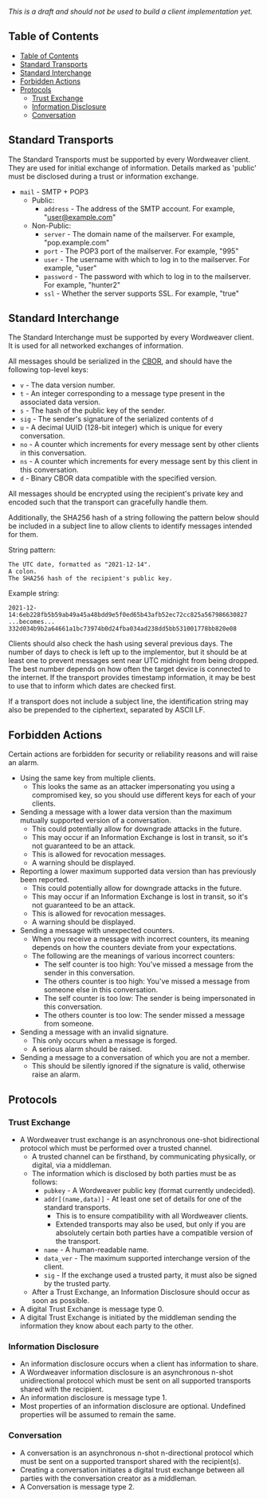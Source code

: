 *This is a draft and should not be used to build a client implementation yet.*

## Table of Contents

- [Table of Contents](#table-of-contents)
- [Standard Transports](#standard-transports)
- [Standard Interchange](#standard-interchange)
- [Forbidden Actions](#forbidden-actions)
- [Protocols](#protocols)
  - [Trust Exchange](#trust-exchange)
  - [Information Disclosure](#information-disclosure)
  - [Conversation](#conversation)

## Standard Transports

The Standard Transports must be supported by every Wordweaver client. They are used for initial exchange of information. Details marked as 'public' must be disclosed during a trust or information exchange.

* `mail` - SMTP + POP3
  * Public:
    * `address` - The address of the SMTP account. For example, "user@example.com"
  * Non-Public:
    * `server` - The domain name of the mailserver. For example, "pop.example.com"
    * `port` - The POP3 port of the mailserver. For example, "995"
    * `user` - The username with which to log in to the mailserver. For example, "user"
    * `password` - The password with which to log in to the mailserver. For example, "hunter2"
    * `ssl` - Whether the server supports SSL. For example, "true"

## Standard Interchange

The Standard Interchange must be supported by every Wordweaver client. It is used for all networked exchanges of information.

All messages should be serialized in the [CBOR](https://cbor.io/), and should have the following top-level keys:

* `v` - The data version number.
* `t` - An integer corresponding to a message type present in the associated data version.
* `s` - The hash of the public key of the sender.
* `sig` - The sender's signature of the serialized contents of `d`
* `u` - A decimal UUID (128-bit integer) which is unique for every conversation.
* `no` - A counter which increments for every message sent by other clients in this conversation.
* `ns` - A counter which increments for every message sent by this client in this conversation.
* `d` - Binary CBOR data compatible with the specified version.

All messages should be encrypted using the recipient's private key and encoded such that the transport can gracefully handle them.

Additionally, the SHA256 hash of a string following the pattern below should be included in a subject line to allow clients to identify messages intended for them.

String pattern:
```
The UTC date, formatted as "2021-12-14".
A colon.
The SHA256 hash of the recipient's public key.
```

Example string:
```
2021-12-14:6eb228fb5b59ab49a45a48bdd9e5f0ed65b43afb52ec72cc825a567986630827
...becomes...
332d034b9b2a64661a1bc73974b0d24fba034ad238dd5bb531001778bb820e08
```

Clients should also check the hash using several previous days. The number of days to check is left up to the implementor, but it should be at least one to prevent messages sent near UTC midnight from being dropped. The best number depends on how often the target device is connected to the internet. If the transport provides timestamp information, it may be best to use that to inform which dates are checked first.

If a transport does not include a subject line, the identification string may also be prepended to the ciphertext, separated by ASCII LF.

## Forbidden Actions

Certain actions are forbidden for security or reliability reasons and will raise an alarm.

* Using the same key from multiple clients.
  * This looks the same as an attacker impersonating you using a compromised key, so you should use different keys for each of your clients.
* Sending a message with a lower data version than the maximum mutually supported version of a conversation.
  * This could potentially allow for downgrade attacks in the future.
  * This may occur if an Information Exchange is lost in transit, so it's not guaranteed to be an attack.
  * This is allowed for revocation messages.
  * A warning should be displayed.
* Reporting a lower maximum supported data version than has previously been reported.
  * This could potentially allow for downgrade attacks in the future.
  * This may occur if an Information Exchange is lost in transit, so it's not guaranteed to be an attack.
  * This is allowed for revocation messages.
  * A warning should be displayed.
* Sending a message with unexpected counters.
  * When you receive a message with incorrect counters, its meaning depends on how the counters deviate from your expectations.
  * The following are the meanings of various incorrect counters:
    * The self counter is too high: You've missed a message from the sender in this conversation.
    * The others counter is too high: You've missed a message from someone else in this conversation.
    * The self counter is too low: The sender is being impersonated in this conversation.
    * The others counter is too low: The sender missed a message from someone.
* Sending a message with an invalid signature.
  * This only occurs when a message is forged.
  * A serious alarm should be raised.
* Sending a message to a conversation of which you are not a member.
  * This should be silently ignored if the signature is valid, otherwise raise an alarm.

## Protocols

### Trust Exchange

* A Wordweaver trust exchange is an asynchronous one-shot bidirectional protocol which must be performed over a trusted channel.
  * A trusted channel can be firsthand, by communicating physically, or digital, via a middleman.
  * The information which is disclosed by both parties must be as follows:
    * `pubkey` - A Wordweaver public key (format currently undecided).
    * `addr[(name,data)]` - At least one set of details for one of the standard transports.
      * This is to ensure compatibility with all Wordweaver clients.
      * Extended transports may also be used, but only if you are absolutely certain both parties have a compatible version of the transport.
    * `name` - A human-readable name.
    * `data_ver` - The maximum supported interchange version of the client.
    * `sig` - If the exchange used a trusted party, it must also be signed by the trusted party.
  * After a Trust Exchange, an Information Disclosure should occur as soon as possible.
* A digital Trust Exchange is message type 0.
* A digital Trust Exchange is initiated by the middleman sending the information they know about each party to the other.

### Information Disclosure

* An information disclosure occurs when a client has information to share.
* A Wordweaver information disclosure is an asynchronous n-shot unidirectional protocol which must be sent on all supported transports shared with the recipient.
* An information disclosure is message type 1.
* Most properties of an information disclosure are optional. Undefined properties will be assumed to remain the same.

### Conversation

* A conversation is an asynchronous n-shot n-directional protocol which must be sent on a supported transport shared with the recipient(s).
* Creating a conversation initiates a digital trust exchange between all parties with the conversation creator as a middleman.
* A Conversation is message type 2.